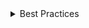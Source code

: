 <details>
<summary>
 Best Practices
</summary>

### Do

- Place Breadcrumbs at the top of a page, above a list of items, or above the main content of a page.
- Provide label to the Breadcrumb component using `aria-label` or `aria-labelledby` prop.
- Put `current` attribute to the last item.
- Use `aria-current="page"` in the current BreadcrumbButton, to indicate which page is currently displayed.
- For BreadcrumbItem `aria-current="page"` is optional because it's a non-interactive item.
- Use `slash` dividers only for small and non-interactive breadcrums.
- If long items are truncated, add a Tooltip to display the full text.

### Don't

- Don't use Breadcrumbs as a primary way to navigate an app or site.
- Avoid using custom dividers.
- Do not wrap breadcrumb items.
- The last item shouldn't be interactive.

</details>
